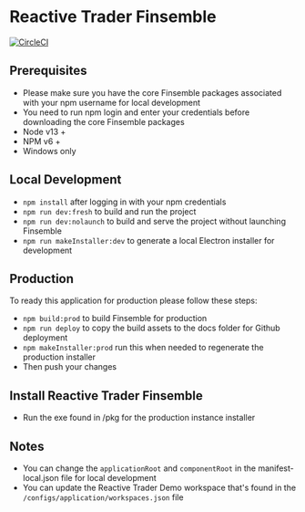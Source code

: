 # Reactive Trader Finsemble

[![CircleCI](https://circleci.com/gh/AdaptiveConsulting/ReactiveTraderCloud-Finsemble/tree/master.svg?style=svg&circle-token=c9a64a94d9b308c65df792b7af0412b0a2310a12)](https://circleci.com/gh/AdaptiveConsulting/ReactiveTraderCloud-Finsemble/tree/master)

## Prerequisites

- Please make sure you have the core Finsemble packages associated with your npm username for local development
- You need to run npm login and enter your credentials before downloading the core Finsemble packages
- Node v13 +
- NPM v6 +
- Windows only

## Local Development

- `npm install` after logging in with your npm credentials
- `npm run dev:fresh` to build and run the project
- `npm run dev:nolaunch` to build and serve the project without launching Finsemble
- `npm run makeInstaller:dev` to generate a local Electron installer for development

## Production

To ready this application for production please follow these steps:

- `npm build:prod` to build Finsemble for production
- `npm run deploy` to copy the build assets to the docs folder for Github deployment
- `npm makeInstaller:prod` run this when needed to regenerate the production installer
- Then push your changes

## Install Reactive Trader Finsemble

- Run the exe found in /pkg for the production instance installer

## Notes

- You can change the `applicationRoot` and `componentRoot` in the manifest-local.json file for local development
- You can update the Reactive Trader Demo workspace that's found in the `/configs/application/workspaces.json` file
